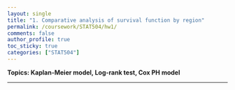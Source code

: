 ```yaml
---
layout: single
title: "1. Comparative analysis of survival function by region"
permalink: /coursework/STAT504/hw1/
comments: false
author_profile: true
toc_sticky: true
categories: ["STAT504"]
---
```


**Topics: Kaplan-Meier model, Log-rank test, Cox PH model**

--- 

<object data="coursework/STAT504/_pdfs/hw1.pdf" width="1000" height="1000" type="application/pdf"></object>